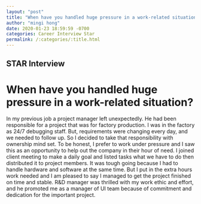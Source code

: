 ```yaml
---
layout: "post"
title: "When have you handled huge pressure in a work-related situation?"
author: "mingi hong"
date: 2020-01-23 18:59:59 -0700
categories: Career Interview Star
permalink: /:categories/:title.html
---
```


## STAR Interview

# When have you handled huge pressure in a work-related situation?

In my previous job a project manager left unexpectedly. He had been responsible for a project that was for factory production. I was in the factory as 24/7 debugging staff. But, requirements were changing every day, and we needed to follow up. So I decided to take that responsibility with ownership mind set. To be honest, I prefer to work under pressure and I saw this as an opportunity to help out the company in their hour of need. I joined client meeting to make a daily goal and listed tasks what we have to do then distributed it to project members. It was tough going because I had to handle hardware and software at the same time. But I put in the extra hours work needed and I am pleased to say I managed to get the project finished on time and stable. R&D manager was thrilled with my work ethic and effort, and he promoted me as a manager of UI team because of commitment and dedication for the important project.